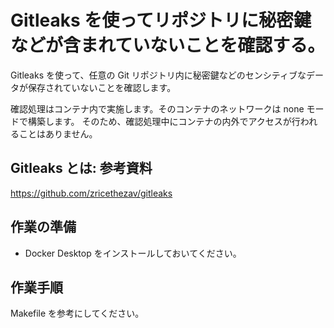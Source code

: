 # Gitleaks を使ってリポジトリに秘密鍵などが含まれていないことを確認する。

Gitleaks を使って、任意の Git リポジトリ内に秘密鍵などのセンシティブなデータが保存されていないことを確認します。

確認処理はコンテナ内で実施します。そのコンテナのネットワークは none モードで構築します。
そのため、確認処理中にコンテナの内外でアクセスが行われることはありません。

## Gitleaks とは: 参考資料

https://github.com/zricethezav/gitleaks

## 作業の準備

- Docker Desktop をインストールしておいてください。

## 作業手順

Makefile を参考にしてください。 